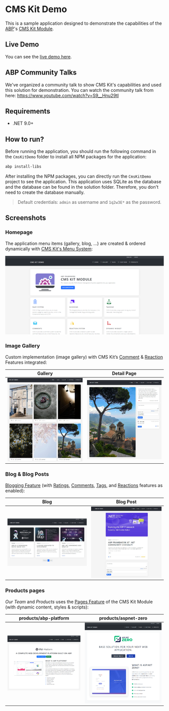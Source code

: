 # CMS Kit Demo

This is a sample application designed to demonstrate the capabilities of the [ABP](https://github.com/abpframework/abp)'s [CMS Kit Module](https://abp.io/docs/latest/modules/cms-kit/index).

## Live Demo

You can see the [live demo here](https://cms-kit-demo.abpdemo.com/).

## ABP Community Talks

We've organized a community talk to show CMS Kit's capabilities and used this solution for demonstration. You can watch the community talk from here: https://www.youtube.com/watch?v=S9__Hnu29tI

## Requirements

* .NET 9.0+

## How to run?

Before running the application, you should run the following command in the `CmsKitDemo` folder to install all NPM packages for the application:

```bash
abp install-libs
```

After installing the NPM packages, you can directly run the `CmsKitDemo` project to see the application. This application uses SQLite as the database and the database can be found in the solution folder. Therefore, you don't need to create the database manually.

> Default credentials: `admin` as username and `1q2w3E*` as the password.

## Screenshots

### Homepage

The application menu items (gallery, blog, ...) are created & ordered dynamically with [CMS Kit's Menu System](https://abp.io/docs/latest/Modules/Cms-Kit/Menus):

![homepage](assets/images/homepage.png)

### Image Gallery

Custom implementation (image gallery) with CMS Kit’s [Comment](https://abp.io/docs/latest/Modules/Cms-Kit/Comments) & [Reaction](https://abp.io/docs/latest/Modules/Cms-Kit/Reactions) Features integrated:

| Gallery | Detail Page  |
|------------------------ |-----------------------|
| ![](assets/images/image-gallery.jpg) | ![](assets/images/image-gallery-detail.jpg)  |

### Blog & Blog Posts

[Blogging Feature](https://abp.io/docs/latest/Modules/Cms-Kit/Blogging) (with [Ratings](https://abp.io/docs/latest/Modules/Cms-Kit/Ratings), [Comments](https://abp.io/docs/latest/Modules/Cms-Kit/Comments), [Tags](https://abp.io/docs/latest/Modules/Cms-Kit/Tags), and [Reactions](https://abp.io/docs/latest/Modules/Cms-Kit/Reactions) features as enabled):

| Blog | Blog Post  |
|------------------------ |-----------------------|
| ![](assets/images/blogs.jpg) | ![](assets/images/blog-detail.jpg)  |

### Products pages

*Our Team* and *Products* uses the [Pages Feature](https://abp.io/docs/latest/Modules/Cms-Kit/Pages) of the CMS Kit Module (with dynamic content, styles & scripts):

| products/abp-platform | products/aspnet-zero  |
|------------------------ |-----------------------|
| ![](assets/images/products-abp-platform.png) | ![](assets/images/products-aspnetzero.png)  |

